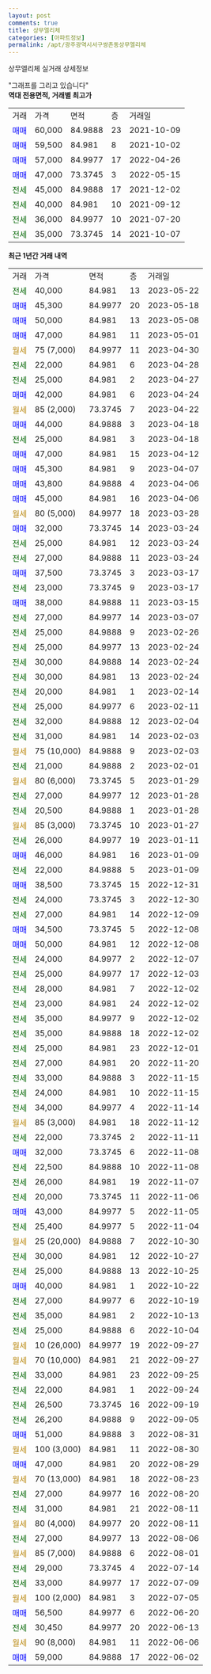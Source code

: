 ```yaml
---
layout: post
comments: true
title: 상무엘리체
categories: [아파트정보]
permalink: /apt/광주광역시서구쌍촌동상무엘리체
---
```


상무엘리체 실거래 상세정보

<script type="text/javascript">
  google.charts.load('current', {'packages':['line', 'corechart']});
  google.charts.setOnLoadCallback(drawChart);

  function drawChart() {
    var data = new google.visualization.DataTable();
    data.addColumn('date', '거래일');
    data.addColumn('number', "매매");
    data.addColumn('number', "전세");
    data.addColumn('number', "전매");

    data.addRows([[new Date(Date.parse("2023-05-22")), null, 40000, null], [new Date(Date.parse("2023-05-18")), 45300, null, null], [new Date(Date.parse("2023-05-08")), 50000, null, null], [new Date(Date.parse("2023-05-01")), 47000, null, null], [new Date(Date.parse("2023-04-30")), null, null, null], [new Date(Date.parse("2023-04-28")), null, 22000, null], [new Date(Date.parse("2023-04-27")), null, 25000, null], [new Date(Date.parse("2023-04-24")), 42000, null, null], [new Date(Date.parse("2023-04-22")), null, null, null], [new Date(Date.parse("2023-04-18")), 44000, null, null], [new Date(Date.parse("2023-04-18")), null, 25000, null], [new Date(Date.parse("2023-04-12")), 47000, null, null], [new Date(Date.parse("2023-04-07")), 45300, null, null], [new Date(Date.parse("2023-04-06")), 43800, null, null], [new Date(Date.parse("2023-04-06")), 45000, null, null], [new Date(Date.parse("2023-03-28")), null, null, null], [new Date(Date.parse("2023-03-24")), 32000, null, null], [new Date(Date.parse("2023-03-24")), null, 25000, null], [new Date(Date.parse("2023-03-24")), null, 27000, null], [new Date(Date.parse("2023-03-17")), 37500, null, null], [new Date(Date.parse("2023-03-17")), null, 23000, null], [new Date(Date.parse("2023-03-15")), 38000, null, null], [new Date(Date.parse("2023-03-07")), null, 27000, null], [new Date(Date.parse("2023-02-26")), null, 25000, null], [new Date(Date.parse("2023-02-24")), null, 25000, null], [new Date(Date.parse("2023-02-24")), null, 30000, null], [new Date(Date.parse("2023-02-24")), null, 30000, null], [new Date(Date.parse("2023-02-14")), null, 20000, null], [new Date(Date.parse("2023-02-11")), null, 25000, null], [new Date(Date.parse("2023-02-04")), null, 32000, null], [new Date(Date.parse("2023-02-03")), null, 31000, null], [new Date(Date.parse("2023-02-03")), null, null, null], [new Date(Date.parse("2023-02-01")), null, 21000, null], [new Date(Date.parse("2023-01-29")), null, null, null], [new Date(Date.parse("2023-01-28")), null, 27000, null], [new Date(Date.parse("2023-01-28")), null, 20500, null], [new Date(Date.parse("2023-01-27")), null, null, null], [new Date(Date.parse("2023-01-11")), null, 26000, null], [new Date(Date.parse("2023-01-09")), 46000, null, null], [new Date(Date.parse("2023-01-09")), null, 22000, null], [new Date(Date.parse("2022-12-31")), 38500, null, null], [new Date(Date.parse("2022-12-30")), null, 24000, null], [new Date(Date.parse("2022-12-09")), null, 27000, null], [new Date(Date.parse("2022-12-08")), 34500, null, null], [new Date(Date.parse("2022-12-08")), 50000, null, null], [new Date(Date.parse("2022-12-07")), null, 24000, null], [new Date(Date.parse("2022-12-03")), null, 25000, null], [new Date(Date.parse("2022-12-02")), null, 28000, null], [new Date(Date.parse("2022-12-02")), null, 23000, null], [new Date(Date.parse("2022-12-02")), null, 35000, null], [new Date(Date.parse("2022-12-02")), null, 35000, null], [new Date(Date.parse("2022-12-01")), null, 25000, null], [new Date(Date.parse("2022-11-20")), null, 27000, null], [new Date(Date.parse("2022-11-15")), null, 33000, null], [new Date(Date.parse("2022-11-15")), null, 24000, null], [new Date(Date.parse("2022-11-14")), null, 34000, null], [new Date(Date.parse("2022-11-12")), null, null, null], [new Date(Date.parse("2022-11-11")), null, 22000, null], [new Date(Date.parse("2022-11-08")), 32000, null, null], [new Date(Date.parse("2022-11-08")), null, 22500, null], [new Date(Date.parse("2022-11-07")), null, 26000, null], [new Date(Date.parse("2022-11-06")), null, 20000, null], [new Date(Date.parse("2022-11-05")), 43000, null, null], [new Date(Date.parse("2022-11-04")), null, 25400, null], [new Date(Date.parse("2022-10-30")), null, null, null], [new Date(Date.parse("2022-10-27")), null, 30000, null], [new Date(Date.parse("2022-10-25")), null, 25000, null], [new Date(Date.parse("2022-10-22")), 40000, null, null], [new Date(Date.parse("2022-10-19")), null, 27000, null], [new Date(Date.parse("2022-10-13")), null, 35000, null], [new Date(Date.parse("2022-10-04")), null, 25000, null], [new Date(Date.parse("2022-09-27")), null, null, null], [new Date(Date.parse("2022-09-27")), null, null, null], [new Date(Date.parse("2022-09-25")), null, 33000, null], [new Date(Date.parse("2022-09-24")), null, 22000, null], [new Date(Date.parse("2022-09-19")), null, 26500, null], [new Date(Date.parse("2022-09-05")), null, 26200, null], [new Date(Date.parse("2022-08-31")), 51000, null, null], [new Date(Date.parse("2022-08-30")), null, null, null], [new Date(Date.parse("2022-08-29")), 47000, null, null], [new Date(Date.parse("2022-08-23")), null, null, null], [new Date(Date.parse("2022-08-20")), null, 27000, null], [new Date(Date.parse("2022-08-11")), null, 31000, null], [new Date(Date.parse("2022-08-11")), null, null, null], [new Date(Date.parse("2022-08-06")), null, 27000, null], [new Date(Date.parse("2022-08-01")), null, null, null], [new Date(Date.parse("2022-07-14")), null, 29000, null], [new Date(Date.parse("2022-07-09")), null, 33000, null], [new Date(Date.parse("2022-07-05")), null, null, null], [new Date(Date.parse("2022-06-20")), 56500, null, null], [new Date(Date.parse("2022-06-13")), null, 30450, null], [new Date(Date.parse("2022-06-06")), null, null, null], [new Date(Date.parse("2022-06-02")), 59000, null, null]]);

    var options = {
      hAxis: {
        format: 'yyyy/MM/dd'
      },    
      lineWidth: 0,
      pointsVisible: true,    
      title: '최근 1년간 유형별 실거래가 분포',
      legend: { position: 'bottom' }
    };

    var formatter = new google.visualization.NumberFormat({pattern:'###,###'} );
    formatter.format(data, 1);
    formatter.format(data, 2);
    
    setTimeout(function() {
        var chart = new google.visualization.LineChart(document.getElementById('columnchart_material'));
        chart.draw(data, (options));
        document.getElementById('loading').style.display = 'none';
    }, 200);
  }
</script>


<div id="loading" style="z-index:20; display: block; margin-left: 0px">"그래프를 그리고 있습니다"</div>
<div id="columnchart_material" style="width: 95%; margin-left: 0px; display: block"></div>
<!-- contents start -->
<b>역대 전용면적, 거래별 최고가</b>
<table class="sortable">
    <tr>
      <td>거래</td>
      <td>가격</td>
      <td>면적</td>
      <td>층</td>
      <td>거래일</td>
    </tr>
        <tr>
          <td><a style="color: blue">매매</a></td>
          <td>60,000</td>
          <td>84.9888</td>
          <td>23</td>
          <td>2021-10-09</td>
        </tr>            <tr>
          <td><a style="color: blue">매매</a></td>
          <td>59,500</td>
          <td>84.981</td>
          <td>8</td>
          <td>2021-10-02</td>
        </tr>            <tr>
          <td><a style="color: blue">매매</a></td>
          <td>57,000</td>
          <td>84.9977</td>
          <td>17</td>
          <td>2022-04-26</td>
        </tr>            <tr>
          <td><a style="color: blue">매매</a></td>
          <td>47,000</td>
          <td>73.3745</td>
          <td>3</td>
          <td>2022-05-15</td>
        </tr>        
        <tr>
              <td><a style="color: darkgreen">전세</a></td>
              <td>45,000</td>
              <td>84.9888</td>
              <td>17</td>
              <td>2021-12-02</td>
            </tr>            <tr>
              <td><a style="color: darkgreen">전세</a></td>
              <td>40,000</td>
              <td>84.981</td>
              <td>10</td>
              <td>2021-09-12</td>
            </tr>            <tr>
              <td><a style="color: darkgreen">전세</a></td>
              <td>36,000</td>
              <td>84.9977</td>
              <td>10</td>
              <td>2021-07-20</td>
            </tr>            <tr>
              <td><a style="color: darkgreen">전세</a></td>
              <td>35,000</td>
              <td>73.3745</td>
              <td>14</td>
              <td>2021-10-07</td>
            </tr>        
    
</table>

<b>최근 1년간 거래 내역</b>

<table class="sortable">
    <tr>
      <td>거래</td>
      <td>가격</td>
      <td>면적</td>
      <td>층</td>
      <td>거래일</td>
    </tr>
    <tr>
      <td><a style="color: darkgreen">전세</a></td>
      <td>40,000</td>
      <td>84.981</td>
      <td>13</td>
      <td>2023-05-22</td>
    </tr>          <tr>
      <td><a style="color: blue">매매</a></td>
      <td>45,300</td>
      <td>84.9977</td>
      <td>20</td>
      <td>2023-05-18</td>
    </tr>          <tr>
      <td><a style="color: blue">매매</a></td>
      <td>50,000</td>
      <td>84.981</td>
      <td>13</td>
      <td>2023-05-08</td>
    </tr>          <tr>
      <td><a style="color: blue">매매</a></td>
      <td>47,000</td>
      <td>84.981</td>
      <td>11</td>
      <td>2023-05-01</td>
    </tr>          <tr>
      <td><a style="color: darkgoldenrod">월세</a></td>
      <td>75 (7,000)</td>
      <td>84.9977</td>
      <td>11</td>
      <td>2023-04-30</td>
    </tr>          <tr>
      <td><a style="color: darkgreen">전세</a></td>
      <td>22,000</td>
      <td>84.981</td>
      <td>6</td>
      <td>2023-04-28</td>
    </tr>          <tr>
      <td><a style="color: darkgreen">전세</a></td>
      <td>25,000</td>
      <td>84.981</td>
      <td>2</td>
      <td>2023-04-27</td>
    </tr>          <tr>
      <td><a style="color: blue">매매</a></td>
      <td>42,000</td>
      <td>84.981</td>
      <td>6</td>
      <td>2023-04-24</td>
    </tr>          <tr>
      <td><a style="color: darkgoldenrod">월세</a></td>
      <td>85 (2,000)</td>
      <td>73.3745</td>
      <td>7</td>
      <td>2023-04-22</td>
    </tr>          <tr>
      <td><a style="color: blue">매매</a></td>
      <td>44,000</td>
      <td>84.9888</td>
      <td>3</td>
      <td>2023-04-18</td>
    </tr>          <tr>
      <td><a style="color: darkgreen">전세</a></td>
      <td>25,000</td>
      <td>84.981</td>
      <td>3</td>
      <td>2023-04-18</td>
    </tr>          <tr>
      <td><a style="color: blue">매매</a></td>
      <td>47,000</td>
      <td>84.981</td>
      <td>15</td>
      <td>2023-04-12</td>
    </tr>          <tr>
      <td><a style="color: blue">매매</a></td>
      <td>45,300</td>
      <td>84.981</td>
      <td>9</td>
      <td>2023-04-07</td>
    </tr>          <tr>
      <td><a style="color: blue">매매</a></td>
      <td>43,800</td>
      <td>84.9888</td>
      <td>4</td>
      <td>2023-04-06</td>
    </tr>          <tr>
      <td><a style="color: blue">매매</a></td>
      <td>45,000</td>
      <td>84.981</td>
      <td>16</td>
      <td>2023-04-06</td>
    </tr>          <tr>
      <td><a style="color: darkgoldenrod">월세</a></td>
      <td>80 (5,000)</td>
      <td>84.9977</td>
      <td>18</td>
      <td>2023-03-28</td>
    </tr>          <tr>
      <td><a style="color: blue">매매</a></td>
      <td>32,000</td>
      <td>73.3745</td>
      <td>14</td>
      <td>2023-03-24</td>
    </tr>          <tr>
      <td><a style="color: darkgreen">전세</a></td>
      <td>25,000</td>
      <td>84.981</td>
      <td>12</td>
      <td>2023-03-24</td>
    </tr>          <tr>
      <td><a style="color: darkgreen">전세</a></td>
      <td>27,000</td>
      <td>84.9888</td>
      <td>11</td>
      <td>2023-03-24</td>
    </tr>          <tr>
      <td><a style="color: blue">매매</a></td>
      <td>37,500</td>
      <td>73.3745</td>
      <td>3</td>
      <td>2023-03-17</td>
    </tr>          <tr>
      <td><a style="color: darkgreen">전세</a></td>
      <td>23,000</td>
      <td>73.3745</td>
      <td>9</td>
      <td>2023-03-17</td>
    </tr>          <tr>
      <td><a style="color: blue">매매</a></td>
      <td>38,000</td>
      <td>84.9888</td>
      <td>11</td>
      <td>2023-03-15</td>
    </tr>          <tr>
      <td><a style="color: darkgreen">전세</a></td>
      <td>27,000</td>
      <td>84.9977</td>
      <td>14</td>
      <td>2023-03-07</td>
    </tr>          <tr>
      <td><a style="color: darkgreen">전세</a></td>
      <td>25,000</td>
      <td>84.9888</td>
      <td>9</td>
      <td>2023-02-26</td>
    </tr>          <tr>
      <td><a style="color: darkgreen">전세</a></td>
      <td>25,000</td>
      <td>84.9977</td>
      <td>13</td>
      <td>2023-02-24</td>
    </tr>          <tr>
      <td><a style="color: darkgreen">전세</a></td>
      <td>30,000</td>
      <td>84.9888</td>
      <td>14</td>
      <td>2023-02-24</td>
    </tr>          <tr>
      <td><a style="color: darkgreen">전세</a></td>
      <td>30,000</td>
      <td>84.981</td>
      <td>13</td>
      <td>2023-02-24</td>
    </tr>          <tr>
      <td><a style="color: darkgreen">전세</a></td>
      <td>20,000</td>
      <td>84.981</td>
      <td>1</td>
      <td>2023-02-14</td>
    </tr>          <tr>
      <td><a style="color: darkgreen">전세</a></td>
      <td>25,000</td>
      <td>84.9977</td>
      <td>6</td>
      <td>2023-02-11</td>
    </tr>          <tr>
      <td><a style="color: darkgreen">전세</a></td>
      <td>32,000</td>
      <td>84.9888</td>
      <td>12</td>
      <td>2023-02-04</td>
    </tr>          <tr>
      <td><a style="color: darkgreen">전세</a></td>
      <td>31,000</td>
      <td>84.981</td>
      <td>14</td>
      <td>2023-02-03</td>
    </tr>          <tr>
      <td><a style="color: darkgoldenrod">월세</a></td>
      <td>75 (10,000)</td>
      <td>84.9888</td>
      <td>9</td>
      <td>2023-02-03</td>
    </tr>          <tr>
      <td><a style="color: darkgreen">전세</a></td>
      <td>21,000</td>
      <td>84.9888</td>
      <td>2</td>
      <td>2023-02-01</td>
    </tr>          <tr>
      <td><a style="color: darkgoldenrod">월세</a></td>
      <td>80 (6,000)</td>
      <td>73.3745</td>
      <td>5</td>
      <td>2023-01-29</td>
    </tr>          <tr>
      <td><a style="color: darkgreen">전세</a></td>
      <td>27,000</td>
      <td>84.9977</td>
      <td>12</td>
      <td>2023-01-28</td>
    </tr>          <tr>
      <td><a style="color: darkgreen">전세</a></td>
      <td>20,500</td>
      <td>84.9888</td>
      <td>1</td>
      <td>2023-01-28</td>
    </tr>          <tr>
      <td><a style="color: darkgoldenrod">월세</a></td>
      <td>85 (3,000)</td>
      <td>73.3745</td>
      <td>10</td>
      <td>2023-01-27</td>
    </tr>          <tr>
      <td><a style="color: darkgreen">전세</a></td>
      <td>26,000</td>
      <td>84.9977</td>
      <td>19</td>
      <td>2023-01-11</td>
    </tr>          <tr>
      <td><a style="color: blue">매매</a></td>
      <td>46,000</td>
      <td>84.981</td>
      <td>16</td>
      <td>2023-01-09</td>
    </tr>          <tr>
      <td><a style="color: darkgreen">전세</a></td>
      <td>22,000</td>
      <td>84.9888</td>
      <td>5</td>
      <td>2023-01-09</td>
    </tr>          <tr>
      <td><a style="color: blue">매매</a></td>
      <td>38,500</td>
      <td>73.3745</td>
      <td>15</td>
      <td>2022-12-31</td>
    </tr>          <tr>
      <td><a style="color: darkgreen">전세</a></td>
      <td>24,000</td>
      <td>73.3745</td>
      <td>3</td>
      <td>2022-12-30</td>
    </tr>          <tr>
      <td><a style="color: darkgreen">전세</a></td>
      <td>27,000</td>
      <td>84.981</td>
      <td>14</td>
      <td>2022-12-09</td>
    </tr>          <tr>
      <td><a style="color: blue">매매</a></td>
      <td>34,500</td>
      <td>73.3745</td>
      <td>5</td>
      <td>2022-12-08</td>
    </tr>          <tr>
      <td><a style="color: blue">매매</a></td>
      <td>50,000</td>
      <td>84.981</td>
      <td>12</td>
      <td>2022-12-08</td>
    </tr>          <tr>
      <td><a style="color: darkgreen">전세</a></td>
      <td>24,000</td>
      <td>84.9977</td>
      <td>2</td>
      <td>2022-12-07</td>
    </tr>          <tr>
      <td><a style="color: darkgreen">전세</a></td>
      <td>25,000</td>
      <td>84.9977</td>
      <td>17</td>
      <td>2022-12-03</td>
    </tr>          <tr>
      <td><a style="color: darkgreen">전세</a></td>
      <td>28,000</td>
      <td>84.981</td>
      <td>7</td>
      <td>2022-12-02</td>
    </tr>          <tr>
      <td><a style="color: darkgreen">전세</a></td>
      <td>23,000</td>
      <td>84.981</td>
      <td>24</td>
      <td>2022-12-02</td>
    </tr>          <tr>
      <td><a style="color: darkgreen">전세</a></td>
      <td>35,000</td>
      <td>84.9977</td>
      <td>9</td>
      <td>2022-12-02</td>
    </tr>          <tr>
      <td><a style="color: darkgreen">전세</a></td>
      <td>35,000</td>
      <td>84.9888</td>
      <td>18</td>
      <td>2022-12-02</td>
    </tr>          <tr>
      <td><a style="color: darkgreen">전세</a></td>
      <td>25,000</td>
      <td>84.981</td>
      <td>23</td>
      <td>2022-12-01</td>
    </tr>          <tr>
      <td><a style="color: darkgreen">전세</a></td>
      <td>27,000</td>
      <td>84.981</td>
      <td>20</td>
      <td>2022-11-20</td>
    </tr>          <tr>
      <td><a style="color: darkgreen">전세</a></td>
      <td>33,000</td>
      <td>84.9888</td>
      <td>3</td>
      <td>2022-11-15</td>
    </tr>          <tr>
      <td><a style="color: darkgreen">전세</a></td>
      <td>24,000</td>
      <td>84.981</td>
      <td>10</td>
      <td>2022-11-15</td>
    </tr>          <tr>
      <td><a style="color: darkgreen">전세</a></td>
      <td>34,000</td>
      <td>84.9977</td>
      <td>4</td>
      <td>2022-11-14</td>
    </tr>          <tr>
      <td><a style="color: darkgoldenrod">월세</a></td>
      <td>85 (3,000)</td>
      <td>84.981</td>
      <td>18</td>
      <td>2022-11-12</td>
    </tr>          <tr>
      <td><a style="color: darkgreen">전세</a></td>
      <td>22,000</td>
      <td>73.3745</td>
      <td>2</td>
      <td>2022-11-11</td>
    </tr>          <tr>
      <td><a style="color: blue">매매</a></td>
      <td>32,000</td>
      <td>73.3745</td>
      <td>6</td>
      <td>2022-11-08</td>
    </tr>          <tr>
      <td><a style="color: darkgreen">전세</a></td>
      <td>22,500</td>
      <td>84.9888</td>
      <td>10</td>
      <td>2022-11-08</td>
    </tr>          <tr>
      <td><a style="color: darkgreen">전세</a></td>
      <td>26,000</td>
      <td>84.981</td>
      <td>19</td>
      <td>2022-11-07</td>
    </tr>          <tr>
      <td><a style="color: darkgreen">전세</a></td>
      <td>20,000</td>
      <td>73.3745</td>
      <td>11</td>
      <td>2022-11-06</td>
    </tr>          <tr>
      <td><a style="color: blue">매매</a></td>
      <td>43,000</td>
      <td>84.9977</td>
      <td>5</td>
      <td>2022-11-05</td>
    </tr>          <tr>
      <td><a style="color: darkgreen">전세</a></td>
      <td>25,400</td>
      <td>84.9977</td>
      <td>5</td>
      <td>2022-11-04</td>
    </tr>          <tr>
      <td><a style="color: darkgoldenrod">월세</a></td>
      <td>25 (20,000)</td>
      <td>84.9888</td>
      <td>7</td>
      <td>2022-10-30</td>
    </tr>          <tr>
      <td><a style="color: darkgreen">전세</a></td>
      <td>30,000</td>
      <td>84.981</td>
      <td>12</td>
      <td>2022-10-27</td>
    </tr>          <tr>
      <td><a style="color: darkgreen">전세</a></td>
      <td>25,000</td>
      <td>84.9888</td>
      <td>13</td>
      <td>2022-10-25</td>
    </tr>          <tr>
      <td><a style="color: blue">매매</a></td>
      <td>40,000</td>
      <td>84.981</td>
      <td>1</td>
      <td>2022-10-22</td>
    </tr>          <tr>
      <td><a style="color: darkgreen">전세</a></td>
      <td>27,000</td>
      <td>84.9977</td>
      <td>6</td>
      <td>2022-10-19</td>
    </tr>          <tr>
      <td><a style="color: darkgreen">전세</a></td>
      <td>35,000</td>
      <td>84.981</td>
      <td>2</td>
      <td>2022-10-13</td>
    </tr>          <tr>
      <td><a style="color: darkgreen">전세</a></td>
      <td>25,000</td>
      <td>84.9888</td>
      <td>6</td>
      <td>2022-10-04</td>
    </tr>          <tr>
      <td><a style="color: darkgoldenrod">월세</a></td>
      <td>10 (26,000)</td>
      <td>84.9977</td>
      <td>19</td>
      <td>2022-09-27</td>
    </tr>          <tr>
      <td><a style="color: darkgoldenrod">월세</a></td>
      <td>70 (10,000)</td>
      <td>84.981</td>
      <td>21</td>
      <td>2022-09-27</td>
    </tr>          <tr>
      <td><a style="color: darkgreen">전세</a></td>
      <td>33,000</td>
      <td>84.981</td>
      <td>23</td>
      <td>2022-09-25</td>
    </tr>          <tr>
      <td><a style="color: darkgreen">전세</a></td>
      <td>22,000</td>
      <td>84.981</td>
      <td>1</td>
      <td>2022-09-24</td>
    </tr>          <tr>
      <td><a style="color: darkgreen">전세</a></td>
      <td>26,500</td>
      <td>73.3745</td>
      <td>16</td>
      <td>2022-09-19</td>
    </tr>          <tr>
      <td><a style="color: darkgreen">전세</a></td>
      <td>26,200</td>
      <td>84.9888</td>
      <td>9</td>
      <td>2022-09-05</td>
    </tr>          <tr>
      <td><a style="color: blue">매매</a></td>
      <td>51,000</td>
      <td>84.9888</td>
      <td>3</td>
      <td>2022-08-31</td>
    </tr>          <tr>
      <td><a style="color: darkgoldenrod">월세</a></td>
      <td>100 (3,000)</td>
      <td>84.981</td>
      <td>11</td>
      <td>2022-08-30</td>
    </tr>          <tr>
      <td><a style="color: blue">매매</a></td>
      <td>47,000</td>
      <td>84.981</td>
      <td>20</td>
      <td>2022-08-29</td>
    </tr>          <tr>
      <td><a style="color: darkgoldenrod">월세</a></td>
      <td>70 (13,000)</td>
      <td>84.981</td>
      <td>18</td>
      <td>2022-08-23</td>
    </tr>          <tr>
      <td><a style="color: darkgreen">전세</a></td>
      <td>27,000</td>
      <td>84.9977</td>
      <td>16</td>
      <td>2022-08-20</td>
    </tr>          <tr>
      <td><a style="color: darkgreen">전세</a></td>
      <td>31,000</td>
      <td>84.981</td>
      <td>21</td>
      <td>2022-08-11</td>
    </tr>          <tr>
      <td><a style="color: darkgoldenrod">월세</a></td>
      <td>80 (4,000)</td>
      <td>84.9977</td>
      <td>20</td>
      <td>2022-08-11</td>
    </tr>          <tr>
      <td><a style="color: darkgreen">전세</a></td>
      <td>27,000</td>
      <td>84.9977</td>
      <td>13</td>
      <td>2022-08-06</td>
    </tr>          <tr>
      <td><a style="color: darkgoldenrod">월세</a></td>
      <td>85 (7,000)</td>
      <td>84.9888</td>
      <td>6</td>
      <td>2022-08-01</td>
    </tr>          <tr>
      <td><a style="color: darkgreen">전세</a></td>
      <td>29,000</td>
      <td>73.3745</td>
      <td>4</td>
      <td>2022-07-14</td>
    </tr>          <tr>
      <td><a style="color: darkgreen">전세</a></td>
      <td>33,000</td>
      <td>84.9977</td>
      <td>17</td>
      <td>2022-07-09</td>
    </tr>          <tr>
      <td><a style="color: darkgoldenrod">월세</a></td>
      <td>100 (2,000)</td>
      <td>84.981</td>
      <td>3</td>
      <td>2022-07-05</td>
    </tr>          <tr>
      <td><a style="color: blue">매매</a></td>
      <td>56,500</td>
      <td>84.9977</td>
      <td>6</td>
      <td>2022-06-20</td>
    </tr>          <tr>
      <td><a style="color: darkgreen">전세</a></td>
      <td>30,450</td>
      <td>84.9977</td>
      <td>20</td>
      <td>2022-06-13</td>
    </tr>          <tr>
      <td><a style="color: darkgoldenrod">월세</a></td>
      <td>90 (8,000)</td>
      <td>84.981</td>
      <td>11</td>
      <td>2022-06-06</td>
    </tr>          <tr>
      <td><a style="color: blue">매매</a></td>
      <td>59,000</td>
      <td>84.9888</td>
      <td>17</td>
      <td>2022-06-02</td>
    </tr>      </table>
<!-- contents end -->    

